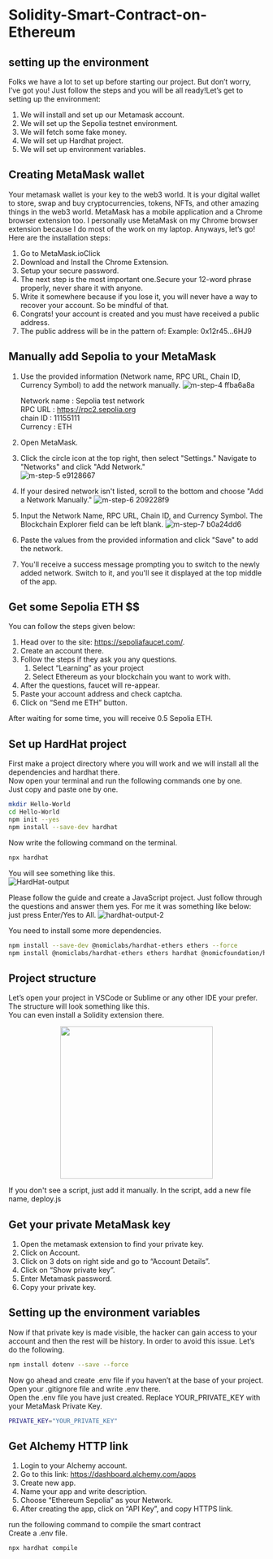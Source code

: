# Solidity-Smart-Contract-on-Ethereum

## setting up the environment

Folks we have a lot to set up before starting our project. But don’t worry, I’ve got you! Just follow the steps and you will be all ready!Let’s get to setting up the environment:
1. We will install and set up our Metamask account.
2. We will set up the Sepolia testnet environment.
3. We will fetch some fake money.
4. We will set up Hardhat project.
5. We will set up environment variables.

## Creating MetaMask wallet

Your metamask wallet is your key to the web3 world. It is your digital wallet to store, swap and buy cryptocurrencies, tokens, NFTs, and other amazing things in the web3 world.
MetaMask has a mobile application and a Chrome browser extension too. I personally use MetaMask on my Chrome browser extension because I do most of the work on my laptop. Anyways, 
let’s go!  
Here are the installation steps:
1. Go to MetaMask.ioClick
2. Download and Install the Chrome Extension.
3. Setup your secure password.
4. The next step is the most important one.Secure your 12-word phrase properly, never share it with anyone.
5. Write it somewhere because if you lose it, you will never have a way to recover your account. So be mindful of that.
6. Congrats! your account is created and you must have received a public address.
7. The public address will be in the pattern of:
   Example: 0x12r45...6HJ9

## Manually add Sepolia to your MetaMask
1. Use the provided information (Network name, RPC URL, Chain ID, Currency Symbol) to add the network manually.
![m-step-4 ffba6a8a](https://github.com/Mohammed-Saleh-Ishaq/Solidity-Smart-Contract-on-Ethereum/assets/117186633/2e2c454d-bda1-4a57-b257-504bafe92f65)

    Network name : Sepolia test network  
    RPC URL : https://rpc2.sepolia.org </br>
    chain ID : 11155111 </br>
    Currency : ETH </br>
2. Open MetaMask. </br>
3. Click the circle icon at the top right, then select "Settings." Navigate to "Networks" and click "Add Network."</br>
![m-step-5 e9128667](https://github.com/Mohammed-Saleh-Ishaq/Solidity-Smart-Contract-on-Ethereum/assets/117186633/3b2f9952-f799-4aa2-9fae-0f2707481718)
4. If your desired network isn't listed, scroll to the bottom and choose "Add a Network Manually."
![m-step-6 209228f9](https://github.com/Mohammed-Saleh-Ishaq/Solidity-Smart-Contract-on-Ethereum/assets/117186633/2225af14-21bc-4101-a329-8734b193ebe2)
5. Input the Network Name, RPC URL, Chain ID, and Currency Symbol. The Blockchain Explorer field can be left blank.
![m-step-7 b0a24dd6](https://github.com/Mohammed-Saleh-Ishaq/Solidity-Smart-Contract-on-Ethereum/assets/117186633/63d90a77-9337-4a3a-b183-c6162c7cf153)
6. Paste the values from the provided information and click "Save" to add the network.
7. You'll receive a success message prompting you to switch to the newly added network. Switch to it, and you'll see it displayed at the top middle of the app.

## Get some Sepolia ETH $$
You can follow the steps given below:

1. Head over to the site: https://sepoliafaucet.com/.
2. Create an account there.
3. Follow the steps if they ask you any questions.
   1. Select “Learning” as your project
   2. Select Ethereum as your blockchain you want to work with.
4. After the questions, faucet will re-appear.
5. Paste your account address and check captcha.
6. Click on “Send me ETH” button.

After waiting for some time, you will receive 0.5 Sepolia ETH.

## Set up HardHat project
First make a project directory where you will work and we will install all the dependencies and hardhat there.  
Now open your terminal and run the following commands one by one.   
Just copy and paste one by one.
``` bash
mkdir Hello-World
cd Hello-World
npm init --yes
npm install --save-dev hardhat
```
Now write the following command on the terminal.
``` bash
npx hardhat
```
You will see something like this.  
![HardHat-output](https://github.com/Mohammed-Saleh-Ishaq/Solidity-Smart-Contract-on-Ethereum/assets/117186633/0519b075-4e2c-43f9-9f6c-b016ca873ff6)

Please follow the guide and create a JavaScript project. Just follow through the questions and answer them yes. For me it was something like below: just press Enter/Yes to All.
![hardhat-output-2](https://github.com/Mohammed-Saleh-Ishaq/Solidity-Smart-Contract-on-Ethereum/assets/117186633/04adc895-47a8-4e34-a306-e4a17064fa98)

You need to install some more dependencies.
``` bash
npm install --save-dev @nomiclabs/hardhat-ethers ethers --force
npm install @nomiclabs/hardhat-ethers ethers hardhat @nomicfoundation/hardhat-toolbox --force

```
## Project structure  
Let’s open your project in VSCode or Sublime or any other IDE your prefer. The structure will look something like this.  
You can even install a Solidity extension there.  
<p align ="center">
<img src="https://github.com/Mohammed-Saleh-Ishaq/Solidity-Smart-Contract-on-Ethereum/assets/117186633/127e6867-8315-41c4-8259-0e4fa4e768b0" width="300" height="300" />
</p>
If you don't see a script, just add it manually. In the script, add a new file name, deploy.js</br>

## Get your private MetaMask key </br>
1. Open the metamask extension to find your private key.
2. Click on Account.
3. Click on 3 dots on right side and go to “Account Details”.
4. Click on “Show private key”.
5. Enter Metamask password.
6. Copy your private key.

## Setting up the environment variables
 Now if that private key is made visible, the hacker can gain access to your account and then the rest will be history. In order to avoid this issue. Let’s do the following.
 ``` bash
npm install dotenv --save --force
```
Now go ahead and create .env file if you haven’t at the base of your project. Open your .gitignore file and write .env there.  
Open the .env file you have just created. Replace YOUR_PRIVATE_KEY with your MetaMask Private Key.
``` bash
PRIVATE_KEY="YOUR_PRIVATE_KEY"
```
## Get Alchemy HTTP link
1. Login to your Alchemy account.
2. Go to this link: https://dashboard.alchemy.com/apps
3. Create new app.
4. Name your app and write description.
5. Choose “Ethereum Sepolia” as your Network.
6. After creating the app, click on “API Key”, and copy HTTPS link.

run the following command to compile the smart contract  
  Create a .env file.
  ``` bash
npx hardhat compile

```

